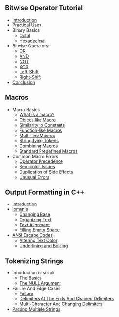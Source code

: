 Bitwise Operator Tutorial
---

  - [Introduction](bitwise-ops/#introduction)
  - [Practical Uses](#bitwise-ops/practical-uses)
  - Binary Basics
    - [Octal](#bitwise-ops/octal)
    - [Hexadecimal](#bitwise-ops/hexadecimal)
  - Bitwise Operators:
    - [OR](#bitwise-ops/bitwise-or)
    - [AND](#bitwise-ops/bitwise-and)
    - [NOT](#bitwise-ops/bitwise-not)
    - [XOR](#bitwise-ops/bitwise-xor)
    - [Left-Shift](#bitwise-ops/bitwise-leftshift)
    - [Right-Shift](#bitwise-ops/bitwise-rightshift)
  - [Conclusion](#bitwise-ops/conclusion)

Macros 
---
- Macro Basics
  - [What is a macro?](macros/#what-is-a-macro)
  - [Object-like Macro](macros/#object-like-macro)
  - [Similarity to Constants](macros/#similarity-to-constants)
  - [Function-like Macros](macros/#function-like-macros)
  - [Multi-line Macros](macros/#multi-line-macros)
  - [Stringifying Tokens](macros/#stringifying-tokens)
  - [Combining Macros](macros/#combining-macros)
  - [Standard Predefined Macros](macros/#standard-predefined-macros)
- Common Macro Errors
  - [Operator Precedence](macros/#operator-precedence)
  - [Semicolon Issues](macros/#semicolon-issues)
  - [Duplication of Side Effects](macros/#duplication-of-side-effects)
  - [Unusual Errors](macros/#unusual-errors)

Output Formatting in C++
---
  - [Introduction](output-formatting-in-c++/#introduction)
  - [iomanip](#output-formatting-in-c++/iomanip)
    - [Changing Base](##output-formatting-in-c++/changing-base)
    - [Organizing Text](##output-formatting-in-c++/organizing-text)
    - [Text Alignment](##output-formatting-in-c++/text-alignment)
    - [Filling Empty Space](##output-formatting-in-c++/filling-empty-space)
  - [ANSI Escape Codes](##output-formatting-in-c++/ansi-escape-codes)
    - [Altering Text Color](##output-formatting-in-c++/altering-text-color)
    - [Underlining and Bolding](##output-formatting-in-c++/underlining-and-bolding)

Tokenizing Strings
---

  - Introduction to strtok
    - [The Basics](#strtok/the-basics)
    - [The NULL Argument](#strtok/the-null-argument)
  - Failure And Edge Cases
    - [Failure](#strtok/failure)
    - [Delimiters At The Ends And Chained Delimiters](#strtok/delimiters-at-the-ends-and-chained-delimiters)
    - [Multi-Character And Changing Delimiters](#strtok/multi-character-and-changing-delimiters)
  - [Parsing Multiple Strings](#strtok/parsing-multiple-strings)


